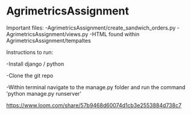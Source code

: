 # AgrimetricsAssignment

Important files:
-AgrimetricsAssignment/create_sandwich_orders.py
-AgrimetricsAssignment/views.py
-HTML found within AgrimetricsAssignment/tempaltes

Instructions to run:

-Install django / python

-Clone the git repo

-Within terminal navigate to the manage.py folder and run the command 'python manage.py runserver'

https://www.loom.com/share/57b9468d60074d1cb3e2553884d738c7
